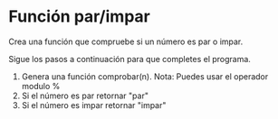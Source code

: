 # Función par/impar

Crea una función que compruebe si un número es par o impar.       

Sigue los pasos a continuación para que completes el programa. 

1. Genera una función comprobar(n). Nota: Puedes usar el operador modulo %
2. Si el número es par retornar "par"
3. Si el número es impar  retornar "impar"
